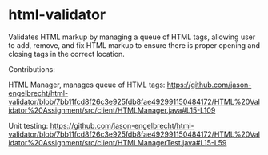# html-validator
Validates HTML markup by managing a queue of HTML tags, 
allowing user to add, remove, and fix HTML markup to ensure 
there is proper opening and closing tags in the correct location.

Contributions:

HTML Manager, manages queue of HTML tags:
https://github.com/jason-engelbrecht/html-validator/blob/7bb11fcd8f26c3e925fdb8fae492991150484172/HTML%20Validator%20Assignment/src/client/HTMLManager.java#L15-L109

Unit testing:
https://github.com/jason-engelbrecht/html-validator/blob/7bb11fcd8f26c3e925fdb8fae492991150484172/HTML%20Validator%20Assignment/src/client/HTMLManagerTest.java#L15-L59
